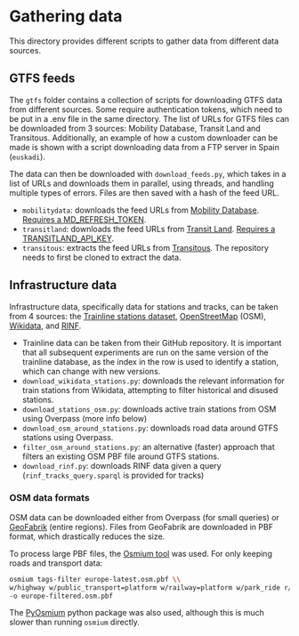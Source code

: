 # Gathering data
This directory provides different scripts to gather data from different data sources.

## GTFS feeds
The `gtfs` folder contains a collection of scripts for downloading GTFS data from different sources. Some require authentication tokens, which need to be put in a .env file in the same directory. The list of URLs for GTFS files can be downloaded from 3 sources: Mobility Database, Transit Land and Transitous. Additionally, an example of how a custom downloader can be made is shown with a script downloading data from a FTP server in Spain (`euskadi`).

The data can then be downloaded with `download_feeds.py`, which takes in a list of URLs and downloads them in parallel, using threads, and handling multiple types of errors. Files are then saved with a hash of the feed URL.

- `mobilitydata`: downloads the feed URLs from [Mobility Database](https://mobilitydatabase.org/). [Requires a MD_REFRESH_TOKEN](https://mobilitydata.github.io/mobility-feed-api/SwaggerUI/index.html).
- `transitland`: downloads the feed URLs from [Transit Land](https://www.transit.land/). [Requires a TRANSITLAND_API_KEY](https://www.transit.land/documentation#signing-up-for-an-api-key).
- `transitous`: extracts the feed URLs from [Transitous](https://github.com/public-transport/transitous). The repository needs to first be cloned to extract the data.

## Infrastructure data
Infrastructure data, specifically data for stations and tracks, can be taken from 4 sources: the [Trainline stations dataset](https://github.com/trainline-eu/stations/), [OpenStreetMap](https://www.openstreetmap.org/) (OSM), [Wikidata](https://www.wikidata.org/), and [RINF](https://data-interop.era.europa.eu/).

- Trainline data can be taken from their GitHub repository. It is important that all subsequent experiments are run on the same version of the trainline database, as the index in the row is used to identify a station, which can change with new versions.
- `download_wikidata_stations.py`: downloads the relevant information for train stations from Wikidata, attempting to filter historical and disused stations.
- `download_stations_osm.py`: downloads active train stations from OSM using Overpass (more info below)
- `download_osm_around_stations.py`: downloads road data around GTFS stations using Overpass.
- `filter_osm_around_stations.py`: an alternative (faster) approach that filters an existing OSM PBF file around GTFS stations.
- `download_rinf.py`: downloads RINF data given a query (`rinf_tracks_query.sparql` is provided for tracks)

### OSM data formats
OSM data can be downloaded either from Overpass (for small queries) or [GeoFabrik](https://download.geofabrik.de/europe.html) (entire regions). Files from GeoFabrik are downloaded in PBF format, which drastically reduces the size.

To process large PBF files, the [Osmium tool](https://osmcode.org/osmium-tool/) was used. For only keeping roads and transport data:
```bash
osmium tags-filter europe-latest.osm.pbf \\
w/highway w/public_transport=platform w/railway=platform w/park_ride r/type=restriction \\
-o europe-filtered.osm.pbf
```

The [PyOsmium](https://osmcode.org/pyosmium/) python package was also used, although this is much slower than running `osmium` directly.

